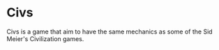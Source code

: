 # Civs
Civs is a game that aim to have the same mechanics as some of the Sid Meier's Civilization games.
